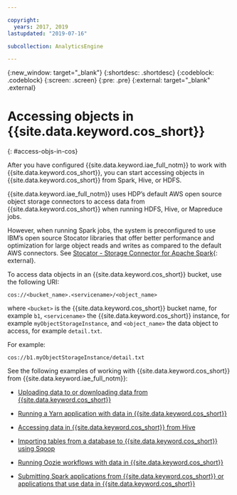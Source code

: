 ```yaml
---

copyright:
  years: 2017, 2019
lastupdated: "2019-07-16"

subcollection: AnalyticsEngine

---
```


<!-- Attribute definitions -->
{:new_window: target="_blank"}
{:shortdesc: .shortdesc}
{:codeblock: .codeblock}
{:screen: .screen}
{:pre: .pre}
{:external: target="_blank" .external}

# Accessing objects in {{site.data.keyword.cos_short}}
{: #access-objs-in-cos}

After you have configured {{site.data.keyword.iae_full_notm}} to work with {{site.data.keyword.cos_short}}, you can start accessing objects in {{site.data.keyword.cos_short}} from Spark, Hive, or HDFS.

{{site.data.keyword.iae_full_notm}} uses HDP’s default AWS open source object storage connectors to access data from {{site.data.keyword.cos_short}} when running HDFS, Hive, or Mapreduce jobs.

However, when running Spark jobs, the system is preconfigured to use IBM’s open source Stocator libraries that offer better performance and optimization for large object reads and writes as compared to the default AWS connectors. See  [Stocator - Storage Connector for Apache Spark](https://github.com/CODAIT/stocator){: external}.

To access data objects in an {{site.data.keyword.cos_short}} bucket, use the following URI:
```
cos://<bucket_name>.<servicename>/<object_name>
```
where `<bucket>` is the {{site.data.keyword.cos_short}} bucket name, for example `b1`, `<servicename>` the {{site.data.keyword.cos_short}} instance, for example `myObjectStorageInstance`, and `<object_name>` the data object to access, for example `detail.txt`.

For example:
```
cos://b1.myObjectStorageInstance/detail.txt
```

See the following examples of working with {{site.data.keyword.cos_short}} from {{site.data.keyword.iae_full_notm}}:

- [Uploading data to or downloading data from {{site.data.keyword.cos_short}}](/docs/AnalyticsEngine?topic=AnalyticsEngine-data-movement-cos)

- [Running a Yarn application with data in {{site.data.keyword.cos_short}}](/docs/AnalyticsEngine?topic=AnalyticsEngine-run-hadoop-jobs#running-wordcount-on-data-in-object-storage)

- [Accessing data in {{site.data.keyword.cos_short}} from Hive](/docs/AnalyticsEngine?topic=AnalyticsEngine-working-with-hive#accessing-data-in-ibm-cloud-object-storage-from-hive)

- [Importing tables from a database to {{site.data.keyword.cos_short}} using Sqoop](/docs/AnalyticsEngine?topic=AnalyticsEngine-working-with-sqoop)

- [Running Oozie workflows with data in {{site.data.keyword.cos_short}}](/docs/AnalyticsEngine?topic=AnalyticsEngine-working-with-oozie)

- [Submitting Spark applications from {{site.data.keyword.cos_short}} or applications that use data in {{site.data.keyword.cos_short}}](/docs/AnalyticsEngine?topic=AnalyticsEngine-livy-api#submit-spark-applications-from-object-storage-or-on-data-in-object-stores)

